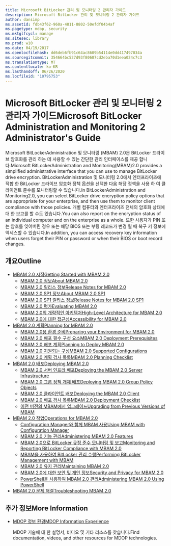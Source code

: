 ```yaml
---
title: Microsoft BitLocker 관리 및 모니터링 2 관리자 가이드
description: Microsoft BitLocker 관리 및 모니터링 2 관리자 가이드
author: dansimp
ms.assetid: fdb43f62-960a-4811-8802-50efdf04b4af
ms.pagetype: mdop, security
ms.mktglfcycl: manage
ms.sitesec: library
ms.prod: w10
ms.date: 04/19/2017
ms.openlocfilehash: dd6deb6fb91c64ac8609b54114e0dd417497034a
ms.sourcegitcommit: 354664bc527d93f80687cd2eba70d1eea024c7c3
ms.translationtype: MT
ms.contentlocale: ko-KR
ms.lasthandoff: 06/26/2020
ms.locfileid: "10795753"
---
```

# <span data-ttu-id="c9366-103">Microsoft BitLocker 관리 및 모니터링 2 관리자 가이드</span><span class="sxs-lookup"><span data-stu-id="c9366-103">Microsoft BitLocker Administration and Monitoring 2 Administrator's Guide</span></span>

<span data-ttu-id="c9366-104">Microsoft BitLockerAdministration 및 모니터링 (MBAM) 2.0은 BitLocker 드라이브 암호화를 관리 하는 데 사용할 수 있는 간단한 관리 인터페이스를 제공 합니다.</span><span class="sxs-lookup"><span data-stu-id="c9366-104">Microsoft BitLockerAdministration and Monitoring(MBAM)2.0 provides a simplified administrative interface that you can use to manage BitLocker drive encryption.</span></span> <span data-ttu-id="c9366-105">BitLockerAdministration 및 모니터링 2.0에서 엔터프라이즈에 적합 한 BitLocker 드라이브 암호화 정책 옵션을 선택한 다음 해당 정책을 사용 하 여 클라이언트 준수를 모니터링할 수 있습니다.</span><span class="sxs-lookup"><span data-stu-id="c9366-105">In BitLockerAdministration and Monitoring2.0, you can select BitLocker drive encryption policy options that are appropriate for your enterprise, and then use them to monitor client compliance with those policies.</span></span> <span data-ttu-id="c9366-106">개별 컴퓨터와 엔터프라이즈 전체의 암호화 상태에 대 한 보고를 할 수도 있습니다.</span><span class="sxs-lookup"><span data-stu-id="c9366-106">You can also report on the encryption status of an individual computer and on the enterprise as a whole.</span></span> <span data-ttu-id="c9366-107">또한 사용자가 PIN 또는 암호를 잊어버린 경우 또는 해당 BIOS 또는 부팅 레코드가 변경 될 때 복구 키 정보에 액세스할 수 있습니다.</span><span class="sxs-lookup"><span data-stu-id="c9366-107">In addition, you can access recovery key information when users forget their PIN or password or when their BIOS or boot record changes.</span></span>

## <span data-ttu-id="c9366-108">개요</span><span class="sxs-lookup"><span data-stu-id="c9366-108">Outline</span></span>

- [<span data-ttu-id="c9366-109">MBAM 2.0 시작</span><span class="sxs-lookup"><span data-stu-id="c9366-109">Getting Started with MBAM 2.0</span></span>](getting-started-with-mbam-20-mbam-2.md)
  - [<span data-ttu-id="c9366-110">MBAM 2.0 정보</span><span class="sxs-lookup"><span data-stu-id="c9366-110">About MBAM 2.0</span></span>](about-mbam-20-mbam-2.md)
  - [<span data-ttu-id="c9366-111">MBAM 2.0 릴리스 정보</span><span class="sxs-lookup"><span data-stu-id="c9366-111">Release Notes for MBAM 2.0</span></span>](release-notes-for-mbam-20-mbam-2.md)
  - [<span data-ttu-id="c9366-112">MBAM 2.0 SP1 정보</span><span class="sxs-lookup"><span data-stu-id="c9366-112">About MBAM 2.0 SP1</span></span>](about-mbam-20-sp1.md)
  - [<span data-ttu-id="c9366-113">MBAM 2.0 SP1 릴리스 정보</span><span class="sxs-lookup"><span data-stu-id="c9366-113">Release Notes for MBAM 2.0 SP1</span></span>](release-notes-for-mbam-20-sp1.md)
  - [<span data-ttu-id="c9366-114">MBAM 2.0 평가</span><span class="sxs-lookup"><span data-stu-id="c9366-114">Evaluating MBAM 2.0</span></span>](evaluating-mbam-20-mbam-2.md)
  - [<span data-ttu-id="c9366-115">MBAM 2.0의 개략적인 아키텍처</span><span class="sxs-lookup"><span data-stu-id="c9366-115">High-Level Architecture for MBAM 2.0</span></span>](high-level-architecture-for-mbam-20-mbam-2.md)
  - [<span data-ttu-id="c9366-116">MBAM 2.0에 대한 접근성</span><span class="sxs-lookup"><span data-stu-id="c9366-116">Accessibility for MBAM 2.0</span></span>](accessibility-for-mbam-20-mbam-2.md)
- [<span data-ttu-id="c9366-117">MBAM 2.0 계획</span><span class="sxs-lookup"><span data-stu-id="c9366-117">Planning for MBAM 2.0</span></span>](planning-for-mbam-20-mbam-2.md)
  - [<span data-ttu-id="c9366-118">MBAM 2.0용 환경 준비</span><span class="sxs-lookup"><span data-stu-id="c9366-118">Preparing your Environment for MBAM 2.0</span></span>](preparing-your-environment-for-mbam-20-mbam-2.md)
  - [<span data-ttu-id="c9366-119">MBAM 2.0 배포 필수 구성 요소</span><span class="sxs-lookup"><span data-stu-id="c9366-119">MBAM 2.0 Deployment Prerequisites</span></span>](mbam-20-deployment-prerequisites-mbam-2.md)
  - [<span data-ttu-id="c9366-120">MBAM 2.0 배포 계획</span><span class="sxs-lookup"><span data-stu-id="c9366-120">Planning to Deploy MBAM 2.0</span></span>](planning-to-deploy-mbam-20-mbam-2.md)
  - [<span data-ttu-id="c9366-121">MBAM 2.0 지원되는 구성</span><span class="sxs-lookup"><span data-stu-id="c9366-121">MBAM 2.0 Supported Configurations</span></span>](mbam-20-supported-configurations-mbam-2.md)
  - [<span data-ttu-id="c9366-122">MBAM 2.0 계획 검사 목록</span><span class="sxs-lookup"><span data-stu-id="c9366-122">MBAM 2.0 Planning Checklist</span></span>](mbam-20-planning-checklist-mbam-2.md)
- [<span data-ttu-id="c9366-123">MBAM 2.0 배포</span><span class="sxs-lookup"><span data-stu-id="c9366-123">Deploying MBAM 2.0</span></span>](deploying-mbam-20-mbam-2.md)
  - [<span data-ttu-id="c9366-124">MBAM 2.0 서버 인프라 배포</span><span class="sxs-lookup"><span data-stu-id="c9366-124">Deploying the MBAM 2.0 Server Infrastructure</span></span>](deploying-the-mbam-20-server-infrastructure-mbam-2.md)
  - [<span data-ttu-id="c9366-125">MBAM 2.0 그룹 정책 개체 배포</span><span class="sxs-lookup"><span data-stu-id="c9366-125">Deploying MBAM 2.0 Group Policy Objects</span></span>](deploying-mbam-20-group-policy-objects-mbam-2.md)
  - [<span data-ttu-id="c9366-126">MBAM 2.0 클라이언트 배포</span><span class="sxs-lookup"><span data-stu-id="c9366-126">Deploying the MBAM 2.0 Client</span></span>](deploying-the-mbam-20-client-mbam-2.md)
  - [<span data-ttu-id="c9366-127">MBAM 2.0 배포 검사 목록</span><span class="sxs-lookup"><span data-stu-id="c9366-127">MBAM 2.0 Deployment Checklist</span></span>](mbam-20-deployment-checklist-mbam-2.md)
  - [<span data-ttu-id="c9366-128">이전 버전의 MBAM에서 업그레이드</span><span class="sxs-lookup"><span data-stu-id="c9366-128">Upgrading from Previous Versions of MBAM</span></span>](upgrading-from-previous-versions-of-mbam.md)
- [<span data-ttu-id="c9366-129">MBAM 2.0 작업</span><span class="sxs-lookup"><span data-stu-id="c9366-129">Operations for MBAM 2.0</span></span>](operations-for-mbam-20-mbam-2.md)
  - [<span data-ttu-id="c9366-130">Configuration Manager와 함께 MBAM 사용</span><span class="sxs-lookup"><span data-stu-id="c9366-130">Using MBAM with Configuration Manager</span></span>](using-mbam-with-configuration-manager.md)
  - [<span data-ttu-id="c9366-131">MBAM 2.0 기능 관리</span><span class="sxs-lookup"><span data-stu-id="c9366-131">Administering MBAM 2.0 Features</span></span>](administering-mbam-20-features-mbam-2.md)
  - [<span data-ttu-id="c9366-132">MBAM 2.0으로 BitLocker 규정 준수 모니터링 및 보고</span><span class="sxs-lookup"><span data-stu-id="c9366-132">Monitoring and Reporting BitLocker Compliance with MBAM 2.0</span></span>](monitoring-and-reporting-bitlocker-compliance-with-mbam-20-mbam-2.md)
  - [<span data-ttu-id="c9366-133">MBAM을 사용하여 BitLocker 관리 수행</span><span class="sxs-lookup"><span data-stu-id="c9366-133">Performing BitLocker Management with MBAM</span></span>](performing-bitlocker-management-with-mbam-mbam-2.md)
  - [<span data-ttu-id="c9366-134">MBAM 2.0 유지 관리</span><span class="sxs-lookup"><span data-stu-id="c9366-134">Maintaining MBAM 2.0</span></span>](maintaining-mbam-20-mbam-2.md)
  - [<span data-ttu-id="c9366-135">MBAM 2.0에 대한 보안 및 개인 정보</span><span class="sxs-lookup"><span data-stu-id="c9366-135">Security and Privacy for MBAM 2.0</span></span>](security-and-privacy-for-mbam-20-mbam-2.md)
  - [<span data-ttu-id="c9366-136">PowerShell을 사용하여 MBAM 2.0 관리</span><span class="sxs-lookup"><span data-stu-id="c9366-136">Administering MBAM 2.0 Using PowerShell</span></span>](administering-mbam-20-using-powershell-mbam-2.md)
- [<span data-ttu-id="c9366-137">MBAM 2.0 문제 해결</span><span class="sxs-lookup"><span data-stu-id="c9366-137">Troubleshooting MBAM 2.0</span></span>](troubleshooting-mbam-20-mbam-2.md)

## <span data-ttu-id="c9366-138">추가 정보</span><span class="sxs-lookup"><span data-stu-id="c9366-138">More Information</span></span>

- [<span data-ttu-id="c9366-139">MDOP 정보 환경</span><span class="sxs-lookup"><span data-stu-id="c9366-139">MDOP Information Experience</span></span>](index.md)

  <span data-ttu-id="c9366-140">MDOP 기술에 대 한 설명서, 비디오 및 기타 리소스를 찾습니다.</span><span class="sxs-lookup"><span data-stu-id="c9366-140">Find documentation, videos, and other resources for MDOP technologies.</span></span>

 

 





